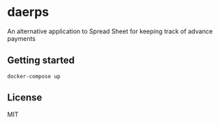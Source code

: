 # daerps

An alternative application to Spread Sheet for keeping track of advance payments

## Getting started

```shell
docker-compose up
```

## License

MIT
